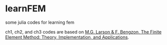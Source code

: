 # learnFEM
 some julia codes for learning fem

 ch1, ch2, and ch3 codes are based on [M.G. Larson & F. Bengzon, The Finite Element Method: Theory, Implementation, and Applications](https://link.springer.com/book/10.1007/978-3-642-33287-6).

